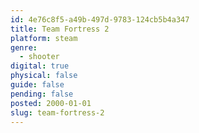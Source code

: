 ```yaml
---
id: 4e76c8f5-a49b-497d-9783-124cb5b4a347
title: Team Fortress 2
platform: steam
genre:
  - shooter
digital: true
physical: false
guide: false
pending: false
posted: 2000-01-01
slug: team-fortress-2
---
```

